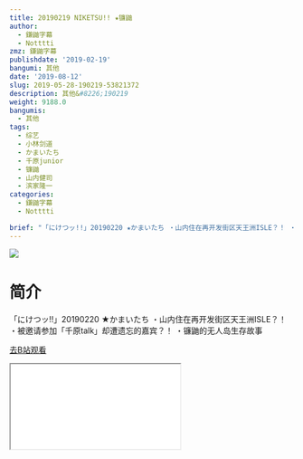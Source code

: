 ```yaml
---
title: 20190219 NIKETSU!! ★镰鼬
author:
  - 鎌鼬字幕
  - Notttti
zmz: 鎌鼬字幕
publishdate: '2019-02-19'
bangumi: 其他
date: '2019-08-12'
slug: 2019-05-28-190219-53821372
description: 其他&#8226;190219
weight: 9188.0
bangumis:
  - 其他
tags:
  - 综艺
  - 小林剑道
  - かまいたち
  - 千原junior
  - 镰鼬
  - 山内健司
  - 滨家隆一
categories:
  - 鎌鼬字幕
  - Notttti

brief: "「にけつッ︎!!」20190220 ★かまいたち ・山内住在再开发街区天王洲ISLE？！ ・被邀请参加「千原talk」却遭遗忘的嘉宾？！ ・镰鼬的无人岛生存故事"
---
```

![](https://raw.githubusercontent.com/tcgriffith/owaraisite/master/static/tmpimg/1ae1153281749b18c355c482f603a5be516df89f.jpg.480.jpg)
# 简介  
「にけつッ︎!!」20190220 ★かまいたち
・山内住在再开发街区天王洲ISLE？！
・被邀请参加「千原talk」却遭遗忘的嘉宾？！
・镰鼬的无人岛生存故事  

[去B站观看](https://www.bilibili.com/video/av53821372/)
<div class ="resp-container"><iframe class="testiframe" src="//player.bilibili.com/player.html?aid=53821372"", scrolling="no", allowfullscreen="true" > </iframe></div> 
